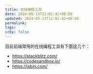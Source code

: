 ```yaml
---
title: 在线编程工具
date: 2024-05-13T11:01:42+08:00
updated: 2024-05-13T11:01:42+08:00
permalink: 
tags: 
ccby: false
---
```

目前前端常用的在线编程工具有下面这几个：

+ https://stackblitz.com/
+ https://codesandbox.io/
+ https://jsbin.com/